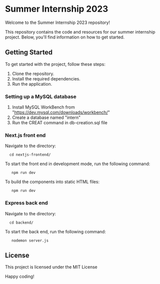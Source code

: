 # Summer Internship 2023

Welcome to the Summer Internship 2023 repository!

This repository contains the code and resources for our summer internship project. Below, you'll find information on how to get started.

## Getting Started 

To get started with the project, follow these steps:

1. Clone the repository.
2. Install the required dependencies.
3. Run the application.

### Setting up a MySQL database
1. Install MySQL WorkBench from "https://dev.mysql.com/downloads/workbench/"
2. Create a database named "intern"
3. Run the CREAT command in db-creation.sql file

### Next.js front end
Navigate to the directory:
```
  cd nextjs-frontend/
```

To start the front end in development mode, run the following command:
```
   npm run dev
```

To build the components into static HTML files:
```
   npm run dev
```

### Express back end
Navigate to the directory:
```
  cd backend/
```

To start the back end, run the following command:
```
   nodemon server.js
```
## License

This project is licensed under the MIT License

Happy coding!
